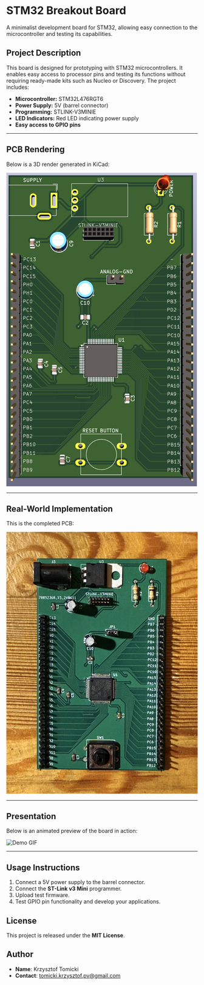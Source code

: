 # STM32 Breakout Board

A minimalist development board for STM32, allowing easy connection to the microcontroller and testing its capabilities.

## Project Description
This board is designed for prototyping with STM32 microcontrollers. It enables easy access to processor pins and testing its functions without requiring ready-made kits such as Nucleo or Discovery. The project includes:

- **Microcontroller:** STM32L476RGT6
- **Power Supply:** 5V (barrel connector)
- **Programming:** STLINK-V3MINIE
- **LED Indicators:** Red LED indicating power supply
- **Easy access to GPIO pins**

---

## PCB Rendering
Below is a 3D render generated in KiCad:

![3D View](Images/PCB_3D_Visualisation.png)

---

## Real-World Implementation
This is the completed PCB:

![Real PCB](Images/PCB_Realisation.jpg)

---

## Presentation
Below is an animated preview of the board in action:

![Demo GIF](Images/Presentation.gif)

---

## Usage Instructions
1. Connect a 5V power supply to the barrel connector.
2. Connect the **ST-Link v3 Mini** programmer.
3. Upload test firmware.
4. Test GPIO pin functionality and develop your applications.

## License
This project is released under the **MIT License**.

## Author
- **Name**: Krzysztof Tomicki
- **Contact**: tomicki.krzysztof.pv@gmail.com
